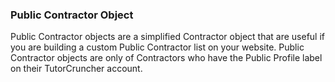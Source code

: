 ### Public Contractor Object

Public Contractor objects are a simplified Contractor object that are useful if you
are building a custom Public Contractor list on your website. Public Contractor objects
are only of Contractors who have the Public Profile label on their TutorCruncher account. 

